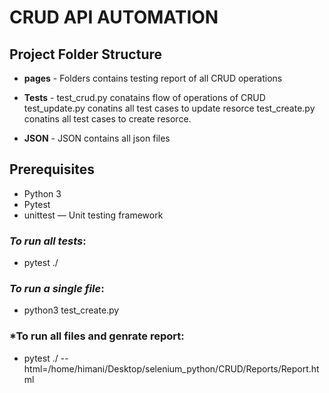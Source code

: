 # CRUD API AUTOMATION


## Project Folder Structure


* **pages** - Folders contains testing report of all CRUD operations

* **Tests** - test_crud.py conatains flow of operations of CRUD
test_update.py conatins all test cases to update resorce
test_create.py conatins all test cases to create resorce.

* **JSON** - JSON contains all json files 

## Prerequisites

* Python 3
* Pytest
* unittest — Unit testing framework



### *To run all tests*:
* pytest ./

### *To run a single file*:
* python3 test_create.py

### *To run all files and genrate report:
* pytest ./ --html=/home/himani/Desktop/selenium_python/CRUD/Reports/Report.html